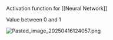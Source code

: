 Activation function for [[Neural Network]]

Value between 0 and 1

![Pasted\_image\_20250416124057.png](pasted_image_20250416124057.png)
